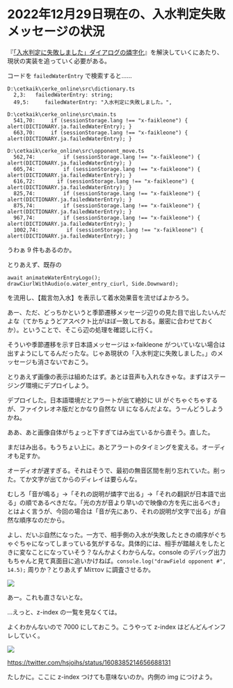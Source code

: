# 2022年12月29日現在の、入水判定失敗メッセージの状況

『[「入水判定に失敗しました」ダイアログの燐字化](https://github.com/jurliyuuri/cerke_online_alpha/issues/460)』を解決していくにあたり、現状の実装を追っていく必要がある。

コードを `failedWaterEntry` で検索すると……

```
D:\cetkaik\cerke_online\src\dictionary.ts
  2,3:   failedWaterEntry: string;
  49,5:     failedWaterEntry: "入水判定に失敗しました。",

D:\cetkaik\cerke_online\src\main.ts
  541,70:     if (sessionStorage.lang !== "x-faikleone") { alert(DICTIONARY.ja.failedWaterEntry); }
  663,70:     if (sessionStorage.lang !== "x-faikleone") { alert(DICTIONARY.ja.failedWaterEntry); }

D:\cetkaik\cerke_online\src\opponent_move.ts
  562,74:         if (sessionStorage.lang !== "x-faikleone") { alert(DICTIONARY.ja.failedWaterEntry); }
  605,74:         if (sessionStorage.lang !== "x-faikleone") { alert(DICTIONARY.ja.failedWaterEntry); }
  616,72:       if (sessionStorage.lang !== "x-faikleone") { alert(DICTIONARY.ja.failedWaterEntry); }
  825,74:         if (sessionStorage.lang !== "x-faikleone") { alert(DICTIONARY.ja.failedWaterEntry); }
  875,74:         if (sessionStorage.lang !== "x-faikleone") { alert(DICTIONARY.ja.failedWaterEntry); }
  967,74:         if (sessionStorage.lang !== "x-faikleone") { alert(DICTIONARY.ja.failedWaterEntry); }
  1002,74:         if (sessionStorage.lang !== "x-faikleone") { alert(DICTIONARY.ja.failedWaterEntry); }
```

うわぁ 9 件もあるのか。

とりあえず、既存の

```
await animateWaterEntryLogo();
drawCiurlWithAudio(o.water_entry_ciurl, Side.Downward);
```

を流用し、【裁言勿入水】を表示して着水効果音を流せばよかろう。

あー、ただ、どっちかというと季節遷移メッセージ辺りの見た目で出したいんだよな（てかちょうどアスペクト比がほぼ一致しておる。厳密に合わせておくか）。ということで、そこら辺の処理を確認しに行く。

そういや季節遷移を示す日本語メッセージは x-faikleone がついていない場合は出すようにしてるんだったな。じゃあ現状の「入水判定に失敗しました。」のメッセージも消さないでおこう。

とりあえず画像の表示は組めたはず。あとは音声も入れなきゃな。まずはステージング環境にデプロイしよう。

デプロイした。日本語環境だとアラートが出て絶妙に UI がぐちゃぐちゃするが、ファイクレオネ版だとかなり自然な UI になるんだよな。うーんどうしようかね。

ああ、あと画像自体がちょっと下すぎてはみ出ているから直そう。直した。

まだはみ出る。もうちょい上に。あとアラートのタイミングを変える。オーディオも足すか。

オーディオが遅すぎる。それはそうで、最初の無音区間を削り忘れていた。削った。てか文字が出てからのディレイは要らんな。

むしろ「音が鳴る」→「それの説明が燐字で出る」→「それの翻訳が日本語で出る」の順であるべきだな。「光の方が音より早いので映像の方を先に出るべき」とはよく言うが、今回の場合は「音が先にあり、それの説明が文字で出る」が自然な順序なのだから。

よし、だいぶ自然になった。一方で、相手側の入水が失敗したときの順序がぐちゃぐちゃになってしまっている気がするな。具体的には、相手が踏越えをしたときに変なことになっていそう？なんかよくわからんな。console のデバッグ出力もちゃんと見て真面目に追いかけねば。`console.log("drawField opponent #", 14.5);` 周りか？とりあえず Μίττον に調査させるか。

![](https://cdn.discordapp.com/attachments/668122592720322570/1057933021984079912/IMG_1287.png)

あー。これも直さないとな。

…えっと、z-index の一覧を見なくては。

よくわかんないので 7000 にしておこう。こうやって z-index はどんどんインフレしていく。

![](https://cdn.discordapp.com/attachments/668122592720322570/1057944774751043668/z-index.png)

https://twitter.com/hsjoihs/status/1608385214656688131

たしかに。ここに z-index つけても意味ないのか。内側の img につけよう。
